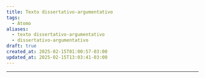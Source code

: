 ```yaml
---
title: Texto dissertativo-argumentativo
tags:
  - Átomo
aliases:
  - texto dissertativo-argumentativo
  - dissertativo-argumentativo
draft: true
created_at: 2025-02-15T01:00:57-03:00
updated_at: 2025-02-15T13:03:41-03:00
---
```



---

